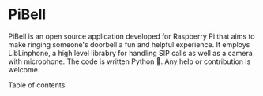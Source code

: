 # PiBell

PiBell is an open source application developed for Raspberry Pi that aims to make ringing someone's doorbell a fun and helpful experience. It employs LibLinphone, a high level librabry for handling SIP calls as well as a camera with microphone. The code is written Python 🐍.
Any help or contribution is welcome. 


Table of contents
